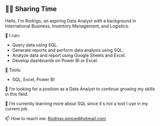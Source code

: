## 😶‍🌫️ Sharing Time

Hello, I'm Rodrigo, an aspiring Data Analyst with a background in International Business, Inventory Management, and Logistics.

🫡 I can:

- Query data using SQL.
- Generate reports and perform data analysis using SQL.
- Analyze data and report using Google Sheets and Excel.
- Develop dashboards on Power BI or Excel.


🔨 Tools:

- SQL, Excel, Power BI



🔭 I’m looking for a position as a Data Analyst to continue growing my skills in this field.

🌱 I’m currently learning more about SQL since it's not a tool I use in my current job.

📫 How to reach me: Rodrigo.ipince@hotmail.com

<!--
**Memesls/Memesls** is a ✨ _special_ ✨ repository because its `README.md` (this file) appears on your GitHub profile.

Here are some ideas to get you started:

- 🔭 I’m currently working on ...
- 🌱 I’m currently learning ...
- 👯 I’m looking to collaborate on ...
- 🤔 I’m looking for help with ...
- 💬 Ask me about ...
- 📫 How to reach me: ...
- 😄 Pronouns: ...
- ⚡ Fun fact: ...
-->
